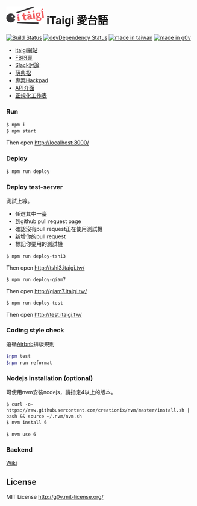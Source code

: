 <a href="https://itaigi.tw/"><img src="https://raw.githubusercontent.com/g0v/itaigi/master/design/logo.svg" width="100"></a>
iTaigi 愛台語
===========

[![Build Status](https://travis-ci.org/g0v/itaigi.svg?branch=master)](https://travis-ci.org/g0v/itaigi)
[![devDependency Status](https://david-dm.org/g0v/itaigi/dev-status.svg)](https://david-dm.org/g0v/itaigi?type=dev)
[![made in taiwan](https://img.shields.io/badge/made%20in-taiwan-blue.svg)](https://itaigi.tw)
[![made in g0v](https://img.shields.io/badge/made%20in-g0v-B81C21.svg)](http://g0v.tw/en-US/)

* [itaigi網站](https://itaigi.tw)
* [FB粉專](https://www.facebook.com/ukauitaigi/)
* [Slack討論](https://g0v-tw.slack.com/messages/itaigi/)
* [萌典松](http://moe.kktix.cc/)
* [專案Hackpad](https://g0v.hackpad.tw/moed7ct-taigi-neologism)
* [API介面](http://docs.tai5uan5gian5gi2phing5thai5.apiary.io/#)
* [正規化工作表](https://docs.google.com/spreadsheets/d/1_sXX2CGJsfSUTg-r-RGc4ApU1fPUmuLc2DmUSy4y_Zk)

### Run

```bash
$ npm i
$ npm start
```

Then open <http://localhost:3000/>

### Deploy
```bash
$ npm run deploy
```

### Deploy test-server

測試上線。

* 任選其中一臺
* 到github pull request page
* 確認沒有pull request正在使用測試機
* 新增你的pull request
* 標記你要用的測試機

```bash
$ npm run deploy-tshi3
```
Then open <http://tshi3.itaigi.tw/>

```bash
$ npm run deploy-giam7
```

Then open <http://giam7.itaigi.tw/>

```bash
$ npm run deploy-test
```
Then open <http://test.itaigi.tw/>


### Coding style check

遵循[Airbnb](https://github.com/airbnb/javascript)排版規則

```bash
$npm test
$npm run reformat
```

### Nodejs installation (optional)

可使用nvm安裝nodejs，請指定4以上的版本。

```
$ curl -o- https://raw.githubusercontent.com/creationix/nvm/master/install.sh | bash && source ~/.nvm/nvm.sh
$ nvm install 6

$ nvm use 6
```

### Backend

[Wiki](https://github.com/g0v/itaigi/wiki)


License
-----------

MIT License <http://g0v.mit-license.org/>
